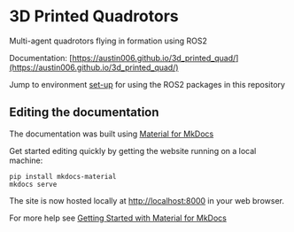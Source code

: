 # 3D Printed Quadrotors 
Multi-agent quadrotors flying in formation using ROS2

Documentation: [https://austin006.github.io/3d_printed_quad/](https://austin006.github.io/3d_printed_quad/)

Jump to environment [set-up](https://austin006.github.io/3d_printed_quad/software/ros2/#set-up) for using the ROS2 packages in this repository

## Editing the documentation

The documentation was built using [Material for MkDocs](https://squidfunk.github.io/mkdocs-material/)

Get started editing quickly by getting the website running on a local machine:

```
pip install mkdocs-material
mkdocs serve 
```

The site is now hosted locally at [http://localhost:8000](http://localhost:8000) in your web browser.

For more help see [Getting Started with Material for MkDocs](https://jameswillett.dev/getting-started-with-material-for-mkdocs/)